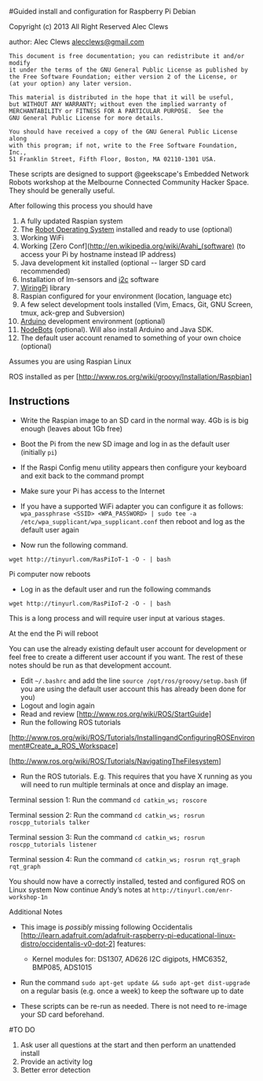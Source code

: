 #Guided install and configuration for Raspberry Pi Debian


 Copyright (c) 2013 All Right Reserved  Alec Clews

 author: Alec Clews
 alecclews@gmail.com

    This document is free documentation; you can redistribute it and/or modify
    it under the terms of the GNU General Public License as published by
    the Free Software Foundation; either version 2 of the License, or
    (at your option) any later version.

    This material is distributed in the hope that it will be useful,
    but WITHOUT ANY WARRANTY; without even the implied warranty of
    MERCHANTABILITY or FITNESS FOR A PARTICULAR PURPOSE.  See the
    GNU General Public License for more details.

    You should have received a copy of the GNU General Public License along
    with this program; if not, write to the Free Software Foundation, Inc.,
    51 Franklin Street, Fifth Floor, Boston, MA 02110-1301 USA.


These scripts are designed to support @geekscape's Embedded Network Robots workshop at the Melbourne
Connected Community Hacker Space. They should be generally useful.

After following this process you should have

1. A fully updated Raspian system
2. The [Robot Operating System](http://www.ros.org/wiki/) installed and ready to use (optional)
3. Working WiFi
4. Working [Zero Conf](http://en.wikipedia.org/wiki/Avahi_(software) (to access your Pi by hostname instead IP address)
5. Java development kit installed (optional -- larger SD card recommended)
6. Installation of lm-sensors and [i2c](http://en.wikipedia.org/wiki/I%C2%B2C) software
7. [WiringPi](http://wiringpi.com/) library 
8. Raspian configured for your environment (location, language etc)
9. A few select development tools installed (Vim, Emacs, Git, GNU Screen, tmux, ack-grep and Subversion)
10. [Arduino](http://arduino.cc/en/Main/Software) development environment (optional)
11. [NodeBots](http://nodebots.io/) (optional). Will also install Arduino and Java SDK.
12. The default user account renamed to something of your own choice (optional)

<!--
13. A optional script is provided to install Minecraft and set up the API for development. It is *not* depenedent on the other scripts. To install Minefraft type the following at the terminal

`wget http://tinyurl.com/MinecraftOnPi -O - | bash`

-->

Assumes you are using Raspian Linux

ROS installed as per [http://www.ros.org/wiki/groovy/Installation/Raspbian]
## Instructions

* Write  the Raspian image to an SD card in the normal way. 4Gb is is big enough (leaves about 1Gb free)
* Boot the Pi from the new SD image and log in as the default user (initially `pi`)
* If the Raspi Config menu utility appears then configure your keyboard and exit back to the command prompt
* Make sure your Pi has access to the Internet
 * If you have a supported WiFi adapter you can configure it as follows:
  `wpa_passphrase <SSID> <WPA_PASSWORD> | sudo tee -a /etc/wpa_supplicant/wpa_supplicant.conf`
   then reboot and log as the default user again

* Now run the following command.

`wget http://tinyurl.com/RasPiIoT-1 -O - | bash`

Pi computer now reboots

* Log in as the default user and run the following commands

`wget http://tinyurl.com/RasPiIoT-2 -O - | bash`

This is a long process and will require user input at various stages.

At the end the Pi will reboot


You can use the already existing default user account for development or feel free to create a different user account if you want. The rest
of these notes should be run as that development account. 
  * Edit `~/.bashrc` and add the line `source /opt/ros/groovy/setup.bash` (if you are using the default user account this has already been done for you)
  * Logout and login again
  * Read and review [http://www.ros.org/wiki/ROS/StartGuide]
  * Run the following ROS tutorials

   [http://www.ros.org/wiki/ROS/Tutorials/InstallingandConfiguringROSEnvironment#Create_a_ROS_Workspace]

   [http://www.ros.org/wiki/ROS/Tutorials/NavigatingTheFilesystem]

  * Run the ROS tutorials. E.g. This requires that you have X running as you will need to run multiple terminals at once and display an image.

  Terminal session 1: Run the command `cd catkin_ws; roscore`

  Terminal session 2: Run the command `cd catkin_ws; rosrun roscpp_tutorials talker`

  Terminal session 3: Run the command `cd catkin_ws; rosrun roscpp_tutorials listener`

  Terminal session 4: Run the command `cd catkin_ws; rosrun rqt_graph rqt_graph `

You should now have a correctly installed, tested and configured ROS on Linux system
Now continue Andy’s notes at ``http://tinyurl.com/enr-workshop-1n``

Additional Notes

* This image is _possibly_ missing following Occidentalis [http://learn.adafruit.com/adafruit-raspberry-pi-educational-linux-distro/occidentalis-v0-dot-2] features:
  * Kernel modules for: DS1307, AD626 I2C digipots, HMC6352, BMP085, ADS1015

* Run the command `sudo apt-get update && sudo apt-get dist-upgrade` on a regular basis
(e.g. once a week) to keep the software up to date

* These scripts can be re-run as needed. There is not need to re-image your SD card beforehand.

#TO DO

1. Ask user all questions at the start and then perform an unattended install
2. Provide an activity log
3. Better error detection
